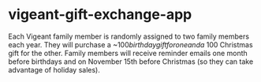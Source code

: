 # vigeant-gift-exchange-app
Each Vigeant family member is randomly assigned to two family members each year. They will purchase a ~$100 birthday gift for one and a ~$100 Christmas gift for the other.  Family members will receive reminder emails one month before birthdays and on November 15th before Christmas (so they can take advantage of holiday sales).
